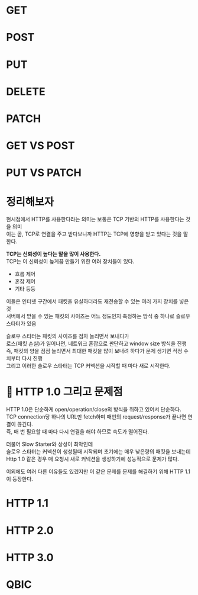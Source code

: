 # GET
# POST
# PUT
# DELETE
# PATCH

# GET VS POST
# PUT VS PATCH

# 정리해보자 
현시점에서 HTTP를 사용한다라는 의미는 보통은 TCP 기반의 HTTP를 사용한다는 것을 의미             
이는 곧, TCP로 연결을 주고 받다보니까 HTTP는 TCP에 영향을 받고 있다는 것을 말한다.     
      
**TCP는 신뢰성이 높다는 말을 많이 사용한다.**   
TCP는 이 신뢰성이 높게끔 만들기 위한 여러 장치들이 있다.    
      
* 흐름 제어
* 혼잡 제어
* 기타 등등
   
이들은 인터넷 구간에서 패킷을 유실하더라도 재전송할 수 있는 여러 가지 장치를 넣은 것  
서버에서 받을 수 있는 패킷의 사이즈는 어느 정도인지 측정하는 방식 중 하나로 슬로우 스타터가 있음 
       
슬로우 스타터는 패킷의 사이즈를 점차 늘리면서 보내다가      
로스(패킷 손실)가 일어나면, 네트워크 혼잡으로 판단하고 window size 방식을 진행        
즉, 패킷의 양을 점점 늘리면서 최대한 패킷을 많이 보내려 하다가 문제 생기면 적정 수치부터 다시 진행  
그리고 이러한 슬로우 스타터는 TCP 커넥션을 시작할 때 마다 새로 시작한다.    
           
# 📄 HTTP 1.0 그리고 문제점 
        
HTTP 1.0은 단순하게 open/operation/close의 방식을 취하고 있어서 단순하다.    
TCP connection당 하나의 URL만 fetch하며 매번의 request/response가 끝나면 연결이 끊긴다.       
즉, 매 번 필요할 때 마다 다시 연결을 해야 하므로 속도가 떨어진다.     
     
더불어 Slow Starter와 상성이 최악인데       
슬로우 스타터는 커넥션이 생성될때 시작되며 초기에는 매우 낮은량의 패킷을 보내는데        
Http 1.0 같은 경우 매 요청시 새로 커넥션을 생성하기에 성능적으로 문제가 많다.         
    
이외에도 여러 다른 이유들도 있겠지만 이 같은 문제를 문제를 해결하기 위해 HTTP 1.1이 등장한다.   
 
# HTTP 1.1



# HTTP 2.0
# HTTP 3.0
# QBIC 
